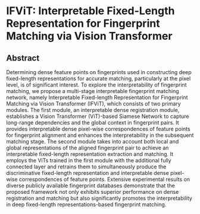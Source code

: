 # IFViT: Interpretable Fixed-Length Representation for Fingerprint Matching via Vision Transformer

## Abstract
Determining dense feature points on fingerprints used in constructing deep fixed-length representations for accurate matching, particularly at the pixel level, is of significant interest. To explore the interpretability of  fingerprint matching, we propose a multi-stage interpretable fingerprint matching network, namely Interpretable Fixed-length Representation for Fingerprint Matching via Vision Transformer (IFViT), which consists of two primary modules. The first module, an interpretable dense registration module, establishes a Vision Transformer (ViT)-based Siamese Network to capture long-range dependencies and the global context in fingerprint pairs. It provides interpretable dense pixel-wise correspondences of feature points for fingerprint alignment and enhances the interpretability in the subsequent matching stage. The second module takes into account both local and global representations of the aligned fingerprint pair to achieve an interpretable fixed-length representation extraction and matching. It employs the ViTs trained in the first module with the additional fully connected layer and retrains them to simultaneously produce the discriminative fixed-length representation and interpretable dense pixel-wise correspondences of feature points. Extensive experimental results on diverse publicly available fingerprint databases demonstrate that the proposed framework not only exhibits superior performance on dense registration and matching but also significantly promotes the interpretability in deep fixed-length representations-based fingerprint matching.
